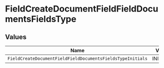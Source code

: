 # FieldCreateDocumentFieldFieldDocumentsFieldsType


## Values

| Name                                                       | Value                                                      |
| ---------------------------------------------------------- | ---------------------------------------------------------- |
| `FieldCreateDocumentFieldFieldDocumentsFieldsTypeInitials` | INITIALS                                                   |